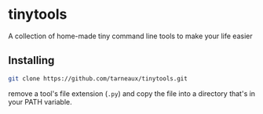 # tinytools
A collection of home-made tiny command line tools to make your life easier

## Installing
```bash
git clone https://github.com/tarneaux/tinytools.git
```
remove a tool's file extension (`.py`) and copy the file into a directory that's in your PATH variable.
